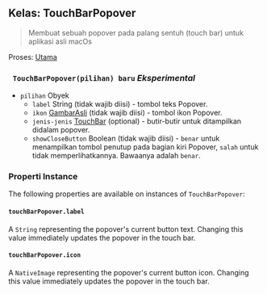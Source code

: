 ## Kelas: TouchBarPopover

> Membuat sebuah popover pada palang sentuh (touch bar) untuk aplikasi asli macOs

Proses: [ Utama](../tutorial/quick-start.md#main-process)

### ` TouchBarPopover(pilihan) baru` *Eksperimental*

* `pilihan` Obyek 
  * `label` String (tidak wajib diisi) - tombol teks Popover.
  * `ikon` [GambarAsli](native-image.md) (tidak wajib diisi) - tombol ikon Popover.
  * `jenis-jenis` [TouchBar](touch-bar.md) (optional) - butir-butir untuk ditampilkan didalam popover.
  * `showCloseButton` Boolean (tidak wajib diisi) - `benar` untuk menampilkan tombol penutup pada bagian kiri Popover, `salah` untuk tidak memperlihatkannya. Bawaanya adalah `benar`.

### Properti Instance

The following properties are available on instances of `TouchBarPopover`:

#### `touchBarPopover.label`

A `String` representing the popover's current button text. Changing this value immediately updates the popover in the touch bar.

#### `touchBarPopover.icon`

A `NativeImage` representing the popover's current button icon. Changing this value immediately updates the popover in the touch bar.